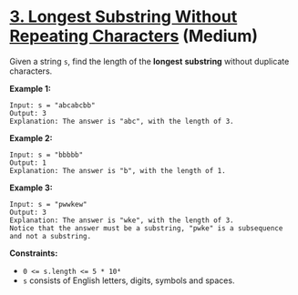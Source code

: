 # [3. Longest Substring Without Repeating Characters][link] (Medium)

[link]: https://leetcode.cn/problems/longest-substring-without-repeating-characters/

Given a string `s`, find the length of the **longest** **substring** without duplicate characters.

**Example 1:**

```
Input: s = "abcabcbb"
Output: 3
Explanation: The answer is "abc", with the length of 3.
```

**Example 2:**

```
Input: s = "bbbbb"
Output: 1
Explanation: The answer is "b", with the length of 1.
```

**Example 3:**

```
Input: s = "pwwkew"
Output: 3
Explanation: The answer is "wke", with the length of 3.
Notice that the answer must be a substring, "pwke" is a subsequence and not a substring.
```

**Constraints:**

- `0 <= s.length <= 5 * 10⁴`
- `s` consists of English letters, digits, symbols and spaces.
